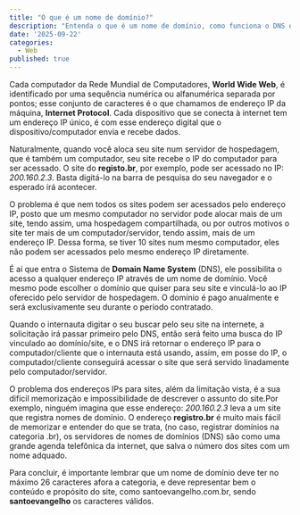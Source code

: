 ```yaml
---
title: "O que é um nome de domínio?"
description: "Entenda o que é um nome de domínio, como funciona o DNS e por que ele é essencial para seu site na internet."
date: '2025-09-22'
categories:
  - Web
published: true
---
```


Cada computador da Rede Mundial de Computadores, **World Wide Web**, é identificado por uma sequência numérica ou alfanumérica separada por pontos; esse conjunto de caracteres é o que chamamos de endereço IP da máquina, **Internet Protocol**. Cada dispositivo que se conecta à internet tem um endereço IP único, é com esse endereço digital que o dispositivo/computador envia e recebe dados.

Naturalmente, quando você aloca seu site num servidor de hospedagem, que é também um computador, seu site recebe o IP do computador para ser acessado. O site do **registo.br**, por exemplo, pode ser acessado no IP: *200.160.2.3*. Basta digitá-lo na barra de pesquisa do seu navegador e o esperado irá acontecer.

O problema é que nem todos os sites podem ser acessados pelo endereço IP, posto que um mesmo computador no servidor pode alocar mais de um site, tendo assim, uma hospedagem compartilhada, ou por outros motivos o site ter mais de um computador/servidor, tendo assim, mais de um endereço IP. Dessa forma, se tiver 10 sites num mesmo computador, eles não podem ser acessados pelo mesmo endereço IP diretamente.

É aí que entra o Sistema de **Domain Name System** (DNS), ele possibilita o acesso a qualquer endereço IP através de um nome de domínio. Você mesmo pode escolher o domínio que quiser para seu site e vinculá-lo ao IP oferecido pelo servidor de hospedagem. O domínio é pago anualmente e será exclusivamente seu durante o período contratado.

Quando o internauta digitar o seu buscar pelo seu site na internete, a solicitação irá passar primeiro pelo DNS, então será feito uma busca do IP vinculado ao domínio/site, e o DNS irá retornar o endereço IP para o computador/cliente que o internauta está usando, assim, em posse do IP, o computador/cliente conseguirá acessar o site que será servido linadamente pelo computador/servidor.

O problema dos endereços IPs para sites, além da limitação vista, é a sua difícil memorização e impossibilidade de descrever o assunto do site.Por exemplo, ninguém imagina que esse endereço: *200.160.2.3* leva a um site que registra nomes de domínio. O endereço **registro.br** é muito mais fácil de memorizar e entender do que se trata, (no caso, registrar domínios na categoria .br), os servidores de nomes de domínios (DNS) são como uma grande agenda telefônica da internet, que salva o número dos sites com um nome adquado.

Para concluir, é importante lembrar que um nome de domínio deve ter no máximo 26 caracteres afora a categoria, e deve representar bem o conteúdo e propósito do site, como santoevangelho.com.br, sendo **santoevangelho** os caracteres válidos.
